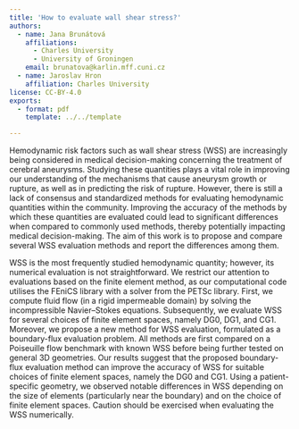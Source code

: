 ```yaml
---
title: 'How to evaluate wall shear stress?'
authors:
  - name: Jana Brunátová
    affiliations:
      - Charles University
      - University of Groningen
    email: brunatova@karlin.mff.cuni.cz
  - name: Jaroslav Hron
    affiliation: Charles University
license: CC-BY-4.0
exports:
  - format: pdf
    template: ../../template

---
```


Hemodynamic risk factors such as wall shear stress (WSS) are increasingly being considered in medical decision-making concerning the treatment of cerebral aneurysms. Studying these quantities plays a vital role in improving our understanding of the mechanisms that cause aneurysm growth or rupture, as well as in predicting the risk of rupture. However, there is still a lack of consensus and standardized methods for evaluating hemodynamic quantities within the community. Improving the accuracy of the methods by which these quantities are evaluated could lead to significant differences when compared to commonly used methods, thereby potentially impacting medical decision-making. The aim of this work is to propose and compare several WSS evaluation methods and report the differences among them.

WSS is the most frequently studied hemodynamic quantity; however, its numerical evaluation is not straightforward. We restrict our attention to evaluations based on the finite element method, as our computational code utilises the FEniCS library with a solver from the PETSc library. First, we compute fluid flow (in a rigid impermeable domain) by solving the incompressible Navier–Stokes equations. Subsequently, we evaluate WSS for several choices of finite element spaces, namely DG0, DG1, and CG1. Moreover, we propose a new method for WSS evaluation, formulated as a boundary-flux evaluation problem. All methods are first compared on a Poiseuille flow benchmark with known WSS before being further tested on general 3D geometries. Our results suggest that the proposed boundary-flux evaluation method can improve the accuracy of WSS for suitable choices of finite element spaces, namely the DG0 and CG1. Using a patient-specific geometry, we observed notable differences in WSS depending on the size of elements (particularly near the boundary) and on the choice of finite element spaces. Caution should be exercised when evaluating the WSS numerically.
